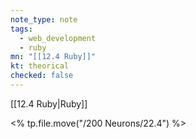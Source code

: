 ```yaml
---
note_type: note
tags:
  - web_development
  - ruby
mn: "[[12.4 Ruby]]"
kt: theorical
checked: false
---
```

[[12.4 Ruby|Ruby]]

<% tp.file.move("/200 Neurons/22.4") %>
